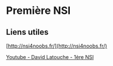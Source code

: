 # Première NSI

## Liens utiles

[http://nsi4noobs.fr/](http://nsi4noobs.fr/)

[Youtube - David Latouche - 1ère NSI](https://www.youtube.com/watch?v=EHuwB082jEE&list=PL2V_2xzaQW7fUYnjbOZdj0_It7BeRXBQx)